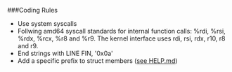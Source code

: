 ###Coding Rules

* Use system syscalls
* Follwing amd64 syscall standards for internal function calls:  %rdi, %rsi, %rdx, %rcx, %r8 and %r9. The kernel interface uses rdi, rsi, rdx, r10, r8 and r9.
* End strings with LINE FIN, '0x0a'
* Add a specific prefix to struct members ([see HELP.md](HELP.md))